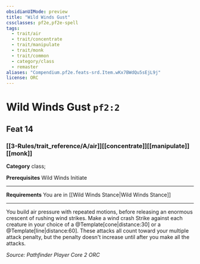 ```yaml
---
obsidianUIMode: preview
title: "Wild Winds Gust"
cssclasses: pf2e,pf2e-spell
tags:
  - trait/air
  - trait/concentrate
  - trait/manipulate
  - trait/monk
  - trait/common
  - category/class
  - remaster
aliases: "Compendium.pf2e.feats-srd.Item.wKx7BWdQu5sEjL9j"
license: ORC
---
```

# Wild Winds Gust `pf2:2`
## Feat 14
### [[3-Rules/trait_reference/A/air]][[concentrate]][[manipulate]][[monk]]

**Category** class; 



**Prerequisites** Wild Winds Initiate
* * *
**Requirements** You are in [[Wild Winds Stance|Wild Winds Stance]]

* * *

You build air pressure with repeated motions, before releasing an enormous crescent of rushing wind strikes. Make a wind crash Strike against each creature in your choice of a @Template\[cone|distance:30\] or a @Template\[line|distance:60\]. These attacks all count toward your multiple attack penalty, but the penalty doesn't increase until after you make all the attacks.

*Source: Pathfinder Player Core 2*
*ORC*